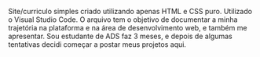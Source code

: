Site/curriculo simples criado utilizando apenas HTML e CSS puro. 
Utilizado o Visual Studio Code.
O arquivo tem o objetivo de documentar a minha trajetória na plataforma e na área de desenvolvimento web,
e também me apresentar.
Sou estudante de ADS faz 3 meses, e depois de algumas tentativas decidi começar a postar meus projetos aqui. 
